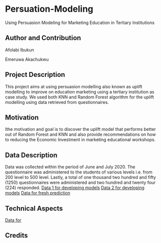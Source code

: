 # Persuation-Modeling
Using Persuasion Modeling for Marketing Education in Tertiary Institutions

Author and Contribution
-----------------------
Afolabi Ibukun

Emeruwa Akachukwu 

Project Description
-------------------
This project aims at using persuasion modelling also known as uplift modelling to improve on education marketing using a tertiary institution as case study. 
We used both KNN and Random Forest algorithm for the uplift modelling using data retrieved from questionnaires.

Motivation
----------
Ithe motivation and goal is to discover the uplift model that performs better out of Random Forest and KNN and also provide recommendations on how to reducing the Economic Investment in marketing educational workshops. 


Data Description
----------------
Data was collected within the period of June and July 2020. 
The questionnaire was administered to the students of various levels i.e. from 200 level  to  500 level. Lastly, a total of one thousand two hundred and fifty
(1250) questionnaires were administered and two hundred and twenty four (224) responded.
[Data 1 for developing models](https://www.google.com)
[Data 2 for developing models](https://www.google.com)
[Data for fresh prediction](https://www.google.com)

Technical Aspects
-----------------

[Data for](https://www.google.com)

Credits
-------
